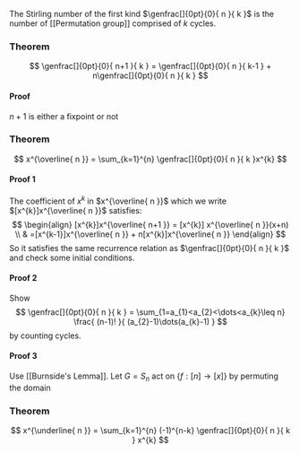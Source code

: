 The Stirling number of the first kind $\genfrac[]{0pt}{0}{ n }{ k }$ 
is the number of [[Permutation group]] comprised of $k$ cycles.
### Theorem
$$
\genfrac[]{0pt}{0}{ n+1 }{ k } = \genfrac[]{0pt}{0}{ n }{ k-1 } + n\genfrac[]{0pt}{0}{ n }{ k }
$$
#### Proof
$n+1$ is either a fixpoint or not
### Theorem
$$
x^{\overline{ n }} = \sum_{k=1}^{n} \genfrac[]{0pt}{0}{ n }{ k }x^{k}
$$
#### Proof 1
The coefficient of $x^{k}$ in $x^{\overline{ n }}$ 
which we write $[x^{k}]x^{\overline{ n }}$ satisfies:
$$
\begin{align}
[x^{k}]x^{\overline{ n+1 }} = [x^{k}] x^{\overline{ n }}(x+n) \\
 & =[x^{k-1}]x^{\overline{ n }} + n[x^{k}]x^{\overline{ n }}
\end{align}
$$
So it satisfies the same recurrence relation as $\genfrac[]{0pt}{0}{ n }{ k }$
and check some initial conditions.
#### Proof 2
Show 
$$
\genfrac[]{0pt}{0}{ n }{ k } = \sum_{1=a_{1}<a_{2}<\dots<a_{k}\leq n} \frac{ (n-1)! }{ (a_{2}-1)\dots(a_{k}-1) }
$$
by counting cycles.
#### Proof 3
Use [[Burnside's Lemma]].
Let $G=S_{n}$ act on $\{ f:[n]\to[x] \}$ by permuting the domain
### Theorem
$$
x^{\underline{ n }} = \sum_{k=1}^{n} (-1)^{n-k} \genfrac[]{0pt}{0}{ n }{ k } x^{k}
$$
